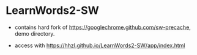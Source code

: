 # LearnWords2-SW

- contains hard fork of https://googlechrome.github.com/sw-precache, demo directory.

- access with https://hhzl.github.io/LearnWords2-SW/app/index.html
